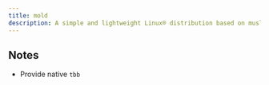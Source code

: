 ```yaml
---
title: mold
description: A simple and lightweight Linux® distribution based on musl libc and toybox
---
```


## Notes
- Provide native `tbb`
